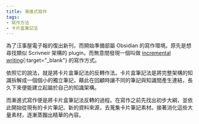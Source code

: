 ```yaml
---
title: 漸進式寫作
tags:
- 寫作方法
- 卡片盒筆記法
---
```


為了汪事屋電子報的復出新刊，而開始準備部屬 Obsidian 的寫作環境。原先是想尋找類似 Scrivneir 架構的 plugin，而無意間發現一個叫做 [incremental writing](https://supermemo.guru/wiki/Incremental_writing){:target="_blank"} 的寫作方式。

依照它的說法，就是將卡片盒筆記法的反轉作法。卡片盒筆記法是將完整架構的知識拆解成一個個小的獨立筆記，藉此在回顧時讓不同的筆記與知識間產生連結，長久下來便能建立起屬於自己的知識架構。

而漸進式寫作便是將卡片盒筆記法反轉的過程。在寫作之前先找出初步大綱，並依此開始從現有的卡片筆記、新的資料來源，去蒐集卡片筆記素材。接著消化這些大量素材，逐漸蒸餾出精華的內容。